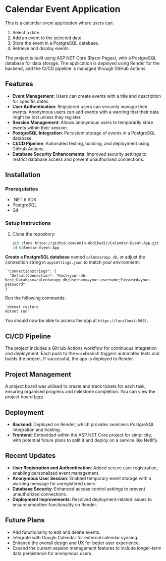 # Calendar Event Application

This is a calendar event application where users can:
1. Select a date.
2. Add an event to the selected date.
3. Store the event in a PostgreSQL database.
4. Retrieve and display events.

The project is built using ASP.NET Core (Razor Pages), with a PostgreSQL database for data storage. The application is deployed using Render for the backend, and the CI/CD pipeline is managed through GitHub Actions.

## Features

* **Event Management**: Users can create events with a title and description for specific dates.
* **User Authentication**: Registered users can securely manage their events. Anonymous users can add events with a warning that their data might be lost unless they register.
* **Session Management**: Allows anonymous users to temporarily store events within their session.
* **PostgreSQL Integration**: Persistent storage of events in a PostgreSQL database.
* **CI/CD Pipeline**: Automated testing, building, and deployment using GitHub Actions.
* **Database Security Enhancements**: Improved security settings to restrict database access and prevent unauthorised connections.

## Installation

### Prerequisites

* .NET 6 SDK
* PostgreSQL
* Git

### Setup Instructions

1. Clone the repository:
   ```bash
   git clone https://github.com/Amin-Abdikadir/Calendar-Event-App.git
   cd Calendar-Event-App

**Create a PostgreSQL database**
 named  `calendarapp_db`, or adjust the connection string in  `appsettings.json`  to match your environment:

    `"ConnectionStrings": {
      "DefaultConnection": "Host=your-db-host;Database=calendarapp_db;Username=your-username;Password=your-password"
    }` 
    
Run the following commands:
    
    `dotnet restore
    dotnet run` 
    
You should now be able to access the app at `https://localhost:5001`.

## CI/CD Pipeline

The project includes a GitHub Actions workflow for continuous integration and deployment. Each push to the  `main`branch triggers automated tests and builds the project. If successful, the app is deployed to Render.

## Project Management

A project board was utilised to create and track tickets for each task, ensuring organised progress and milestone completion. You can view the project board  [here](https://github.com/users/Amin-Abdikadir/projects/5).

## Deployment

-   **Backend**: Deployed on Render, which provides seamless PostgreSQL integration and hosting.
-   **Frontend**: Embedded within the ASP.NET Core project for simplicity, with potential future plans to split it and deploy on a service like Netlify.

## Recent Updates

-   **User Registration and Authentication**: Added secure user registration, enabling personalised event management.
-   **Anonymous User Session**: Enabled temporary event storage with a warning message for unregistered users.
-   **Database Security**: Enhanced access control settings to prevent unauthorized connections.
-   **Deployment Improvements**: Resolved deployment-related issues to ensure smoother functionality on Render.

## Future Plans

-   Add functionality to edit and delete events.
-   Integrate with Google Calendar for external calendar syncing.
-   Enhance the overall design and UX for better user experience.
-   Expand the current session management features to include longer-term data persistence for anonymous users.

